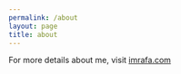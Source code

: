 ```yaml
---
permalink: /about
layout: page
title: about
---
```


For more details about me, visit [imrafa.com](http://imrafa.com)
